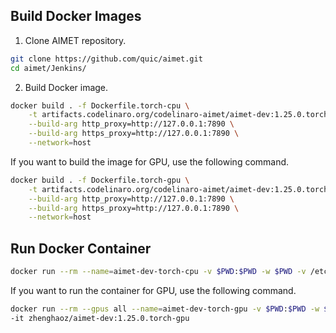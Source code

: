 
## Build Docker Images

1. Clone AIMET repository.

```bash
git clone https://github.com/quic/aimet.git
cd aimet/Jenkins/
```

2. Build Docker image.

```bash
docker build . -f Dockerfile.torch-cpu \
    -t artifacts.codelinaro.org/codelinaro-aimet/aimet-dev:1.25.0.torch-cpu \
    --build-arg http_proxy=http://127.0.0.1:7890 \
    --build-arg https_proxy=http://127.0.0.1:7890 \
    --network=host
```

If you want to build the image for GPU, use the following command.

```bash
docker build . -f Dockerfile.torch-gpu \
    -t artifacts.codelinaro.org/codelinaro-aimet/aimet-dev:1.25.0.torch-gpu \
    --build-arg http_proxy=http://127.0.0.1:7890 \
    --build-arg https_proxy=http://127.0.0.1:7890 \
    --network=host
```

## Run Docker Container

```bash
docker run --rm --name=aimet-dev-torch-cpu -v $PWD:$PWD -w $PWD -v /etc/localtime:/etc/localtime:ro -v /etc/timezone:/etc/timezone:ro --network=host --ulimit core=-1 --ipc=host --shm-size=8G --cap-add=SYS_PTRACE --security-opt seccomp=unconfined -it artifacts.codelinaro.org/codelinaro-aimet/aimet-dev:1.25.0.torch-cpu
```

If you want to run the container for GPU, use the following command.

```bash
docker run --rm --gpus all --name=aimet-dev-torch-gpu -v $PWD:$PWD -w $PWD -v /etc/localtime:/etc/localtime:ro -v /etc/timezone:/etc/timezone:ro --network=host --ulimit core=-1 --ipc=host --shm-size=8G --cap-add=SYS_PTRACE --security-opt seccomp=unconfined \
-it zhenghaoz/aimet-dev:1.25.0.torch-gpu
```
